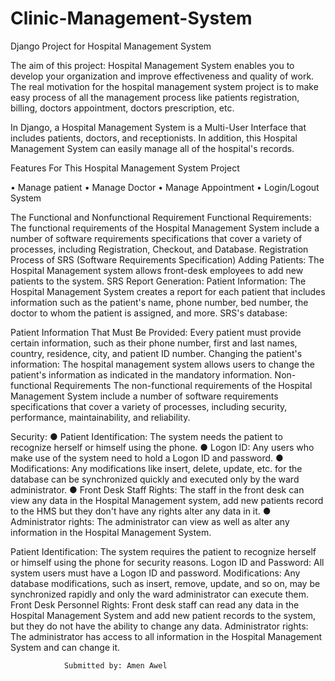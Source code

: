 # Clinic-Management-System

Django Project for Hospital Management System

The aim of this project: Hospital Management System enables you to develop your organization and improve effectiveness and quality of work. The real motivation for the hospital management system project is to make easy process of all the management process like patients registration, billing, doctors appointment, doctors prescription, etc.

In Django, a Hospital Management System is a Multi-User Interface that includes patients, doctors, and receptionists. In addition, this Hospital Management System can easily manage all of the hospital's records.

Features For This Hospital Management System Project

• Manage patient
• Manage Doctor
• Manage Appointment
• Login/Logout System

The Functional and Nonfunctional Requirement
Functional Requirements: The functional requirements of the Hospital Management System include a number of software requirements specifications that cover a variety of processes, including Registration, Checkout, and Database.
Registration Process of SRS (Software Requirements Specification)
Adding Patients: The Hospital Management system allows front-desk employees to add new patients to the system.
SRS Report Generation:
Patient Information: The Hospital Management System creates a report for each patient that includes information such as the patient's name, phone number, bed number, the doctor to whom the patient is assigned, and more.
SRS's database:

 
Patient Information That Must Be Provided: Every patient must provide certain information, such as their phone number, first and last names, country, residence, city, and patient ID number.
Changing the patient's information: The hospital management system allows users to change the patient's information as indicated in the mandatory information.
Non-functional Requirements
The non-functional requirements of the Hospital Management System include a number of software requirements specifications that cover a variety of processes, including security, performance, maintainability, and reliability.

Security:
● Patient Identification: The system needs the patient to recognize herself or himself using the phone.
● Logon ID: Any users who make use of the system need to hold a Logon ID and password.
● Modifications: Any modifications like insert, delete, update, etc. for the database can be synchronized quickly and executed only by the ward administrator.
● Front Desk Staff Rights: The staff in the front desk can view any data in the Hospital Management system, add new patients record to the HMS but they don't have any rights alter any data in it.
● Administrator rights: The administrator can view as well as alter any information in the Hospital Management System.

Patient Identification: The system requires the patient to recognize herself or himself using the phone for security reasons.
Logon ID and Password: All system users must have a Logon ID and password.
Modifications: Any database modifications, such as insert, remove, update, and so on, may be synchronized rapidly and only the ward administrator can execute them.
Front Desk Personnel Rights: Front desk staff can read any data in the Hospital Management System and add new patient records to the system, but they do not have the ability to change any data.
Administrator rights: The administrator has access to all information in the Hospital Management System and can change it.



				Submitted by: Amen Awel
